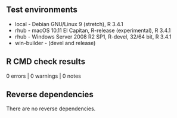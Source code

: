 ## Test environments
* local - Debian GNU/Linux 9 (stretch), R 3.4.1
* rhub - macOS 10.11 El Capitan, R-release (experimental), R 3.4.1
* rhub - Windows Server 2008 R2 SP1, R-devel, 32/64 bit, R 3.4.1
* win-builder - (devel and release)

## R CMD check results

0 errors | 0 warnings | 0 notes

## Reverse dependencies

There are no reverse dependencies.

